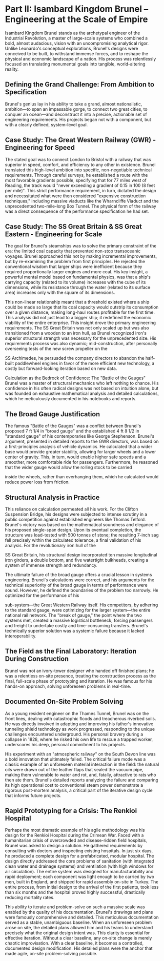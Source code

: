 # Part II: Isambard Kingdom Brunel – Engineering at the Scale of Empire
Isambard Kingdom Brunel stands as the archetypal engineer of the Industrial Revolution, a master of large-scale systems who combined a bold, almost audacious, vision with an uncompromising analytical rigor. Unlike Leonardo's conceptual explorations, Brunel's designs were conceived to be built, to withstand immense forces, and to reshape the physical and economic landscape of a nation. His process was relentlessly focused on translating monumental goals into tangible, world-altering reality.

## Defining the Grand Challenge: From Ambition to Specification
Brunel's genius lay in his ability to take a grand, almost nationalistic, ambition—to span an impassable gorge, to connect two great cities, to conquer an ocean—and deconstruct it into a precise, actionable set of engineering requirements. His projects began not with a component, but with a clearly defined, system-level goal.

## Case Study: The Great Western Railway (GWR) - Engineering for Speed
The stated goal was to connect London to Bristol with a railway that was superior in speed, comfort, and efficiency to any other in existence. Brunel translated this high-level ambition into specific, non-negotiable technical requirements. Through careful surveys, he established a route with the most favorable gradients possible, specifying that for 77 miles west of Reading, the track would "never exceeding a gradient of 0.15 in 100 (8 feet per mile)". This strict performance requirement, in turn, dictated the design and necessitated what were then considered "expensive construction techniques," including massive viaducts like the Wharncliffe Viaduct and the unprecedented two-mile-long Box Tunnel. The physical form of the railway was a direct consequence of the performance specification he had set.   

## Case Study: The SS Great Britain & SS Great Eastern - Engineering for Scale
The goal for Brunel's steamships was to solve the primary constraint of the era: the limited coal capacity that prevented non-stop transoceanic voyages. Brunel approached this not by making incremental improvements, but by re-examining the problem from first principles. He rejected the conventional wisdom that larger ships were inefficient because they required proportionally larger engines and more coal. His key insight, a powerful mental model based on fundamental physics, was that a ship's carrying capacity (related to its volume) increases with the cube of its dimensions, while its resistance through the water (related to its surface area) increases only with the square of its dimensions.   

This non-linear relationship meant that a threshold existed where a ship could be made so large that its coal capacity would outstrip its consumption over a given distance, making long-haul routes profitable for the first time. This analysis did not just lead to a bigger ship; it redefined the economic viability of the entire enterprise. This insight drove the primary engineering requirements. The SS Great Britain was not only scaled up but was also transitioned from a wooden to an iron hull, as Brunel recognized iron's superior structural strength was necessary for the unprecedented size. His requirements process was also dynamic; mid-construction, after personally overseeing tests of the new screw propeller on the    

SS Archimedes, he persuaded the company directors to abandon the half-built paddlewheel engines in favor of the more efficient new technology, a costly but forward-looking iteration based on new data.   

Calculation as the Bedrock of Confidence: The "Battle of the Gauges"
Brunel was a master of structural mechanics who left nothing to chance. His confidence in his often radical designs was not based on intuition alone, but was founded on exhaustive mathematical analysis and detailed calculations, which he meticulously documented in his notebooks and reports.   

## The Broad Gauge Justification
The famous "Battle of the Gauges" was a conflict between Brunel's proposed 7 ft 1/4 in "broad gauge" and the established 4 ft 8 1/2 in "standard gauge" of his contemporaries like George Stephenson. Brunel's argument, presented in detailed reports to the GWR directors, was based on a first-principles analysis of vehicle dynamics. He calculated that a wider base would provide greater stability, allowing for larger wheels and a lower center of gravity. This, in turn, would enable higher safe speeds and a smoother, more comfortable ride for passengers. Furthermore, he reasoned that the wider gauge would allow the rolling stock to be carried    

inside the wheels, rather than overhanging them, which he calculated would reduce power loss from friction.   

## Structural Analysis in Practice
This reliance on calculation permeated all his work. For the Clifton Suspension Bridge, his designs were subjected to intense scrutiny in a public competition against established engineers like Thomas Telford. Brunel's victory was based on the mathematical soundness and elegance of his proposed single-span design. Upon its eventual completion, the structure was load-tested with 500 tonnes of stone; the resulting 7-inch sag fell precisely within the calculated tolerance, a final validation of his analysis. For the revolutionary iron hull of the    

SS Great Britain, his structural design incorporated ten massive longitudinal iron girders, a double bottom, and five watertight bulkheads, creating a system of immense strength and redundancy.   

The ultimate failure of the broad gauge offers a crucial lesson in systems engineering. Brunel's calculations were correct, and his arguments for the technical superiority of the broad gauge in terms of performance were sound. However, he defined the boundaries of the problem too narrowly. He optimized for the performance of his    

sub-system—the Great Western Railway itself. His competitors, by adhering to the standard gauge, were optimizing for the larger system—the entire national rail network. The "break of gauge," the point where the two systems met, created a massive logistical bottleneck, forcing passengers and freight to undertake costly and time-consuming transfers. Brunel's technically superior solution was a systemic failure because it lacked interoperability.   

## The Field as the Final Laboratory: Iteration During Construction
Brunel was not an ivory-tower designer who handed off finished plans; he was a relentless on-site presence, treating the construction process as the final, full-scale phase of prototyping and iteration. He was famous for his hands-on approach, solving unforeseen problems in real-time.

## Documented On-Site Problem Solving
As a young resident engineer on the Thames Tunnel, Brunel was on the front lines, dealing with catastrophic floods and treacherous riverbed soils. He was directly involved in adapting and improving his father's innovative tunneling shield technology as work progressed, responding to the unique challenges encountered underground. His personal bravery during a collapse in 1828, where he risked his own life to rescue a trapped worker, underscores his deep, personal commitment to his projects.   

His experiment with an "atmospheric railway" on the South Devon line was a bold innovation that ultimately failed. The critical failure mode was a classic example of an unforeseen material interaction in the field: the natural oils were drawn out of the leather flaps that sealed the vacuum pipe, making them vulnerable to water and rot, and, fatally, attractive to rats who then ate them. Brunel's detailed reports analyzing the failure and comparing its high operational cost to conventional steam power demonstrate a rigorous post-mortem analysis, a critical part of the iterative design cycle that informs future projects.   

## Rapid Prototyping for a Crisis: The Renkioi Hospital
Perhaps the most dramatic example of his agile methodology was his design for the Renkioi Hospital during the Crimean War. Faced with a humanitarian crisis of overcrowded and disease-ridden field hospitals, Brunel was asked to design a solution. He gathered requirements by consulting with doctors and inspecting existing hospitals. In just six days, he produced a complete design for a prefabricated, modular hospital. The design directly addressed the core problems of sanitation (with integrated clean water and drainage systems) and ventilation (with high windows for air circulation). The entire system was designed for manufacturability and rapid deployment; each component was light enough to be carried by two men, built in England, and shipped for rapid assembly on-site in Turkey. The entire process, from initial design to the arrival of the first patients, took less than six months and the hospital proved highly successful, drastically reducing mortality rates.   

This ability to iterate and problem-solve on such a massive scale was enabled by the quality of his documentation. Brunel's drawings and plans were famously comprehensive and detailed. This meticulous documentation served as a stable, unambiguous baseline. When an unforeseen problem arose on site, the detailed plans allowed him and his teams to understand precisely what the original design intent was. This clarity is essential for effective iteration. Without a clear baseline, any on-site change is merely chaotic improvisation. With a clear baseline, it becomes a controlled, documented design modification. His detailed plans were the anchor that made agile, on-site problem-solving possible.